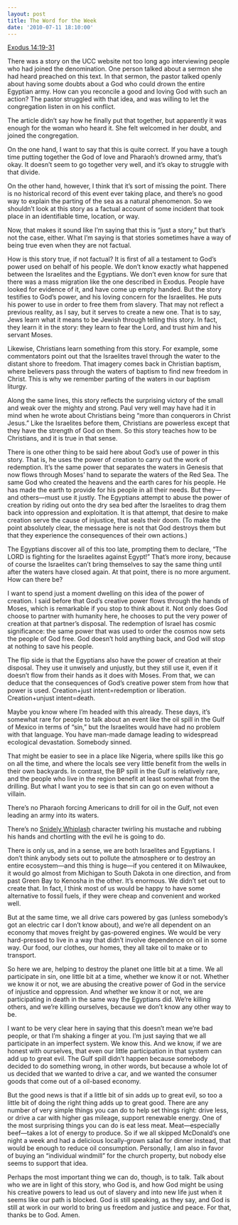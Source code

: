 ```yaml
---
layout: post
title: The Word for the Week
date: '2010-07-11 18:10:00'
---
```



[Exodus 14:19-31](http://bible.oremus.org/?ql=145871710)

There was a story on the UCC website not too long ago interviewing people who had joined the denomination. One person talked about a sermon she had heard preached on this text. In that sermon, the pastor talked openly about having some doubts about a God who could drown the entire Egyptian army. How can you reconcile a good and loving God with such an action? The pastor struggled with that idea, and was willing to let the congregation listen in on his conflict.

The article didn’t say how he finally put that together, but apparently it was enough for the woman who heard it. She felt welcomed in her doubt, and joined the congregation.

On the one hand, I want to say that this is quite correct. If you have a tough time putting together the God of love and Pharaoh’s drowned army, that’s okay. It doesn’t seem to go together very well, and it’s okay to struggle with that divide.

[]()

On the other hand, however, I think that it’s sort of missing the point. There is no historical record of this event ever taking place, and there’s no good way to explain the parting of the sea as a natural phenomenon. So we shouldn’t look at this story as a factual account of some incident that took place in an identifiable time, location, or way.

Now, that makes it sound like I’m saying that this is “just a story,” but that’s not the case, either. What I’m saying is that stories sometimes have a way of being true even when they are not factual.

How is this story true, if not factual? It is first of all a testament to God’s power used on behalf of his people. We don’t know exactly what happened between the Israelites and the Egyptians. We don’t even know for sure that there was a mass migration like the one described in Exodus. People have looked for evidence of it, and have come up empty handed. But the story testifies to God’s power, and his loving concern for the Israelites. He puts his power to use in order to free them from slavery. That may not reflect a previous reality, as I say, but it serves to create a new one. That is to say, Jews learn what it means to be Jewish through telling this story. In fact, they learn it in the story: they learn to fear the Lord, and trust him and his servant Moses.

Likewise, Christians learn something from this story. For example, some commentators point out that the Israelites travel through the water to the distant shore to freedom. That imagery comes back in Christian baptism, where believers pass through the waters of baptism to find new freedom in Christ. This is why we remember parting of the waters in our baptism liturgy.

Along the same lines, this story reflects the surprising victory of the small and weak over the mighty and strong. Paul very well may have had it in mind when he wrote about Christians being “more than conquerors in Christ Jesus.” Like the Israelites before them, Christians are powerless except that they have the strength of God on them. So this story teaches how to be Christians, and it is true in that sense.

There is one other thing to be said here about God’s use of power in this story. That is, he uses the power of creation to carry out the work of redemption. It’s the same power that separates the waters in Genesis that now flows through Moses’ hand to separate the waters of the Red Sea. The same God who created the heavens and the earth cares for his people. He has made the earth to provide for his people in all their needs. But they—and others—must use it justly. The Egyptians attempt to abuse the power of creation by riding out onto the dry sea bed after the Israelites to drag them back into oppression and exploitation. It is that attempt, that desire to make creation serve the cause of injustice, that seals their doom. (To make the point absolutely clear, the message here is not that God destroys them but that they experience the consequences of their own actions.)

The Egyptians discover all of this too late, prompting them to declare, “The LORD is fighting for the Israelites against Egypt!” That’s more irony, because of course the Israelites can’t bring themselves to say the same thing until after the waters have closed again. At that point, there is no more argument. How can there be?

I want to spend just a moment dwelling on this idea of the power of creation. I said before that God’s creative power flows through the hands of Moses, which is remarkable if you stop to think about it. Not only does God choose to partner with humanity here, he chooses to put the very power of creation at that partner’s disposal. The redemption of Israel has cosmic significance: the same power that was used to order the cosmos now sets the people of God free. God doesn’t hold anything back, and God will stop at nothing to save his people.

The flip side is that the Egyptians also have the power of creation at their disposal. They use it unwisely and unjustly, but they still use it, even if it doesn’t flow from their hands as it does with Moses. From that, we can deduce that the consequences of God’s creative power stem from how that power is used. Creation+just intent=redemption or liberation. Creation+unjust intent=death.

Maybe you know where I’m headed with this already. These days, it’s somewhat rare for people to talk about an event like the oil spill in the Gulf of Mexico in terms of “sin,” but the Israelites would have had no problem with that language. You have man-made damage leading to widespread ecological devastation. Somebody sinned.

That might be easier to see in a place like Nigeria, where spills like this go on all the time, and where the locals see very little benefit from the wells in their own backyards. In contrast, the BP spill in the Gulf is relatively rare, and the people who live in the region benefit at least somewhat from the drilling. But what I want you to see is that sin can go on even without a villain.

There’s no Pharaoh forcing Americans to drill for oil in the Gulf, not even leading an army into its waters.

There’s no [Snidely Whiplash](http://en.wikipedia.org/wiki/Snidely_Whiplash) character twirling his mustache and rubbing his hands and chortling with the evil he is going to do.

There is only us, and in a sense, we are both Israelites and Egyptians. I don’t think anybody sets out to pollute the atmosphere or to destroy an entire ecosystem—and this thing is huge—if you centered it on Milwaukee, it would go almost from Michigan to South Dakota in one direction, and from past Green Bay to Kenosha in the other. It’s enormous. We didn’t set out to create that. In fact, I think most of us would be happy to have some alternative to fossil fuels, if they were cheap and convenient and worked well.

But at the same time, we all drive cars powered by gas (unless somebody’s got an electric car I don’t know about), and we’re all dependent on an economy that moves freight by gas-powered engines. We would be very hard-pressed to live in a way that didn’t involve dependence on oil in some way. Our food, our clothes, our homes, they all take oil to make or to transport.

So here we are, helping to destroy the planet one little bit at a time. We all participate in sin, one little bit at a time, whether we know it or not. Whether we know it or not, we are abusing the creative power of God in the service of injustice and oppression. And whether we know it or not, we are participating in death in the same way the Egyptians did. We’re killing others, and we’re killing ourselves, because we don’t know any other way to be.

I want to be very clear here in saying that this doesn’t mean we’re bad people, or that I’m shaking a finger at you. I’m just saying that we all participate in an imperfect system. We know this. And we know, if we are honest with ourselves, that even our little participation in that system can add up to great evil. The Gulf spill didn’t happen because somebody decided to do something wrong, in other words, but because a whole lot of us decided that we wanted to drive a car, and we wanted the consumer goods that come out of a oil-based economy.

But the good news is that if a little bit of sin adds up to great evil, so too a little bit of doing the right thing adds up to great good. There are any number of very simple things you can do to help set things right: drive less, or drive a car with higher gas mileage, support renewable energy. One of the most surprising things you can do is eat less meat. Meat—especially beef—takes a lot of energy to produce. So if we all skipped McDonald’s one night a week and had a delicious locally-grown salad for dinner instead, that would be enough to reduce oil consumption. Personally, I am also in favor of buying an “individual windmill” for the church property, but nobody else seems to support that idea.

Perhaps the most important thing we can do, though, is to talk. Talk about who we are in light of this story, who God is, and how God might be using his creative powers to lead us out of slavery and into new life just when it seems like our path is blocked. God is still speaking, as they say, and God is still at work in our world to bring us freedom and justice and peace. For that, thanks be to God. Amen.


